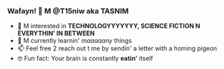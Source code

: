 ###  Wafayn! 👊 M @T15niw aka TASNIM
- 👀 M interested in **TECHNOLOGYYYYYYY, SCIENCE FICTION N EVERYTHIN' IN BETWEEN**
- 🌱 M currently learnin' _maaaaany_ things
- 📫 Feel free 2 reach out t me by sendin' a letter with a homing pigeon
- 🤓 Fun fact: Your brain is constantly **eatin'** itself

<!--
**T15niw/T15niw** is a ✨ _special_ ✨ repository because its `README.md` (this file) appears on your GitHub profile.

Here are some ideas to get you started:

- 🔭 I’m currently working on ...
- 🌱 I’m currently learning ...
- 👯 I’m looking to collaborate on ...
- 🤔 I’m looking for help with ...
- 💬 Ask me about ...
- 📫 How to reach me: ...
- 😄 Pronouns: ...
- ⚡ Fun fact: ...
-->
